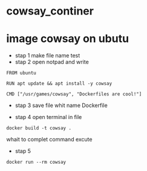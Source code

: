 # cowsay_continer
# image cowsay on ubutu 


*  stap 1
make file name test 
*  stap 2
open notpad and write
```
FROM ubuntu

RUN apt update && apt install -y cowsay

CMD ["/usr/games/cowsay", "Dockerfiles are cool!"]

```
*  stap 3
save file whit name Dockerfile

* stap 4
open terminal in file
```
docker build -t cowsay .
```
whait to complet command excute 

* stap 5
```
docker run --rm cowsay
```
